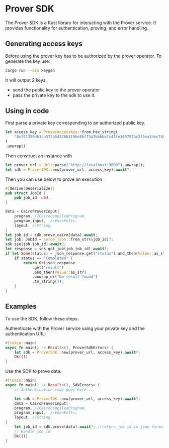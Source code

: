 # Prover SDK

The Prover SDK is a Rust library for interacting with the Prover service. It provides functionality for authentication, proving, and error handling.

## Generating access keys

Before using the prover key has to be authorized by the prover operator. To generate the key use:

```bash
cargo run --bin keygen
```

It will output 2 keys.

- send the public key to the prover operator
- pass the private key to the sdk to use it.

## Using in code

First parse a private key corresponding to an authorized public key.

```rust
let access_key = ProverAccessKey::from_hex_string(
    "0xf91350db1ca372b54376b519be8bf73a7bbbbefc4ffe169797bc3f5ea2dec740",
)
.unwrap()
```

Then construct an instance with

```rust
let prover_url = Url::parse("http://localhost:3000").unwrap();
let sdk = ProverSDK::new(prover_url, access_key).await?;

```

Then you can use below to prove an execution

```rust
#[derive(Deserialize)]
pub struct JobId {
    pub job_id: u64,
}

data = CairoProverInput{
    program, //CairoCompiledProgram,
    program_input,  //Vec<Felt>,
    layout, //String,
}
let job_id = sdk.prove_cairo(data).await;
let job: JobId = serde_json::from_str(&job_id)?;
sdk.sse(job.job_id).await?;
let response = sdk.get_job(job.job_id).await?;
if let Some(status) = json_response.get("status").and_then(Value::as_str) {
    if status == "Completed" {
        return Ok(json_response
            .get("result")
            .and_then(Value::as_str)
            .unwrap_or("No result found")
            .to_string());
    } 
}

```
## Examples

To use the SDK, follow these steps:

Authenticate with the Prover service using your private key and the authentication URL:

```rust
#[tokio::main]
async fn main() -> Result<(), ProverSdkErrors> {
    let sdk = ProverSDK::new(prover_url, access_key).await?;
    Ok(())
}
```

Use the SDK to prove data:

```rust
#[tokio::main]
async fn main() -> Result<(), SdkErrors> {
    // Authentication code goes here...

    let sdk = ProverSDK::new(prover_url, access_key).await?;
    data = CairoProverInput{
    program, //CairoCompiledProgram,
    program_input,  //Vec<Felt>,
    layout, //String,
}
    let job_id = sdk.prove(data).await?; //return job id in json format
    // Handle job id
    Ok(())
}
```
